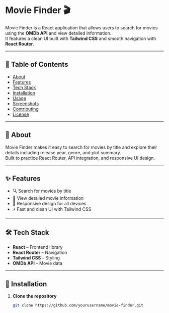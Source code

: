 # Movie Finder 🎬

Movie Finder is a React application that allows users to search for movies using the **OMDb API** and view detailed information.  
It features a clean UI built with **Tailwind CSS** and smooth navigation with **React Router**.

---

## 📑 Table of Contents

- [About](#about)
- [Features](#features)
- [Tech Stack](#tech-stack)
- [Installation](#installation)
- [Usage](#usage)
- [Screenshots](#screenshots)
- [Contributing](#contributing)
- [License](#license)

---

## 📖 About

Movie Finder makes it easy to search for movies by title and explore their details including release year, genre, and plot summary.  
Built to practice React Router, API integration, and responsive UI design.

---

## ✨ Features

- 🔍 Search for movies by title
- 📜 View detailed movie information
- 📱 Responsive design for all devices
- ⚡ Fast and clean UI with Tailwind CSS

---

## 🛠 Tech Stack

- **React** – Frontend library
- **React Router** – Navigation
- **Tailwind CSS** – Styling
- **OMDb API** – Movie data

---

## 🚀 Installation

1. **Clone the repository**
   ```bash
   git clone https://github.com/yourusername/movie-finder.git
   ```
